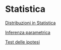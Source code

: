# Statistica

[ Distribuzioni in Statistica](05.%20Distribuzioni%20in%20Statistica.md)

[ Inferenza parametrica](06.%20Inferenza%20parametrica.md) 

[ Test delle ipotesi](07.%20Test%20delle%20ipotesi.md) 